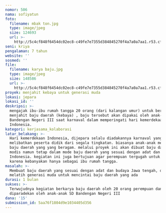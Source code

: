 ```yaml
---
nomor: 506
nama: sofiyatun
foto:
  filename: mbak ton.jpg
  type: image/jpeg
  size: 124693
  url: >-
    http://5c4cf848f6454dc02ec8-c49fe7e7355d384845270f4a7a0a7aa1.r53.cf2.rackcdn.com/eb373428-9592-4b7f-b99f-497e8e6f846d/mbak%20ton.jpg
seni: kriya
pengalaman: 7 tahun
website: ''
sosmed: ''
file:
  filename: karya baju.jpg
  type: image/jpeg
  size: 148586
  url: >-
    http://5c4cf848f6454dc02ec8-c49fe7e7355d384845270f4a7a0a7aa1.r53.cf2.rackcdn.com/dbf1a563-7533-46b5-a190-c40d2b0ddd7a/karya%20baju.jpg
proyek: menjahit kebaya untuk generasi muda
lokasi: jepara
lokasi_id: ''
deskripsi: >-
  mengajak ibu-ibu rumah tangga 20 orang (dari kalangan umur) untuk bersama
  menjahit baju daerah (kebaya) , baju tersebut akan dipakai oleh anak-anak SD
  Bandengan Negeri III saat karnaval dalam memperingati hari kemerdekaan
  Indonesia.  
kategori: kerjasama_kolaborasi
latar_belakang: >-
  Hari kemerdekaan Indonesia, dijepara selalu diadakannya karnaval yang
  melibatkan peserta didik dari segala tingkatan. biasanya anak-anak memakai
  baju daerah yang yang beragam. melalui proyek ini akan dibuat baju daerah yang
  modis namun tetap dalam mode baju daerah yang sesuai dengan adat dan budaya
  Indonesia. kegiatan ini juga bertujuan agar perempuan tergugah untuk berkarya
  karena kebanyakan hanya sebagai ibu rumah tangga. 
masalah: >-
  Membuat baju daerah yang sesuai dengan adat dan budaya Jawa tengah, dan
  melatih generasi muda untuk mencintai baju daerah yang ada
durasi: 1 bulan
sukses: >-
  Terwujudnya kegiatan berkarya baju daerah oleh 20 orang perempuan dan
  diparadekan oleh anak-anak SD Bandengan Negeri III
dana: '15'
submission_id: 5aa76f1804d9e1034405d356
---
```

